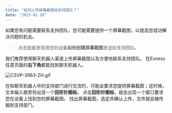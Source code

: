 ```yaml
---
title: "如何上传屏幕截图给支持团队？"
date: "2023-01-10"
---
```


如果您有问题需要联系支持团队，您可能需要提供一个屏幕截图，以提高您成功解决问题的机会。

> 点击链接发现用您的设备**如何创建屏幕截图**发送给支持团队。

我们推荐使用聊天机器人渠道上传屏幕截图以及方便地联系支持团队。 在Exness任意页面的**右下角**都能找到聊天机器人。

![CSVP-3963-ZH.gif](https://get.exness.help/hc/article_attachments/7078318389138/CSVP-3963-ZH.gif)

在和聊天机器人中的支持部门进行交流时，可能会要求您提供屏幕截图；这时候，文本输入框旁将出现一个**回形针图标**。 点击**回形针图标**，就会出现一个窗口要求您在设备上找到您的屏幕截图。 找出屏幕截图，选定并确认上传，文件就会被传输到支持部门。
